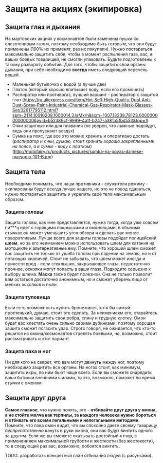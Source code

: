 # Защита на акциях (экипировка)
## Защита глаз и дыхания
На мартовских акциях у космонавтов были замечены пушки со слезоточивым газом, поэтому необходимо быть готовым, что они будут применены (100% их применят, раз их покупали). Нужно постараться максимально защитить себя, чтобы в момент распыления газа, вас, и ваших боевых товарищей, не смогли упаковать. Будьте подготовлены к такому развороту событий.
Для того, чтобы защитить свои органы дыхания, при себе необходимо **всегда** иметь следующий перечень вещей.
* Маленькая бутылочка с водой (а лучше две)
* Платок (который хорошо впитывает воду, если его промочить)
* Распиратор или противогаз, лучший вариант - распиратор с защитой глаз (https://ru.aliexpress.com/item/Hot-Sell-High-Quality-Dual-Anti-Dust-Spray-Paint-Industrial-Chemical-Gas-Respirator-Mask-Glasses-Set/32617795112.html?spm=2114.10010208.1000014.3.lsMxrh&scm=1007.13338.78123.000000000000000&pvid=b52d89cf-9999-4a1f-b247-a381a5fbd553&tpp=1)
* Очки защитные или для плавания (не уверен, что лыжные подойдут, ведь они пропускают воздух)
* Сумка на пояс, где все это можно хранить и оперативно достать (*распиратор и очки, думаю, стоит хранить хорошо закрепленными на поясе, а в сумке - воду с платком*) (http://motofairy.ru/products_pictures/sumka-na-poyas-dainese-marsupio-101-B.jpg)


## Защита тела
Необходимо понимать, что наши противники - служители режиму - экипированы будут всегда лучше нашего, но это не повод сдаваться, нужно постараться защитить и укрепить своё тело максимальным образом.

### Защита головы
Защита головы, как мне представляется, нужна тогда, когда уже совсем пи\*\*\*ц идет с горящими покрышками и омоновцами, в обычных стычках он может уменьшить угол обзора и сделать вас менее поворотливым.
Лучше всего для защиты головы подойдет полицейский **шлем**, но за его неимением можно использовать шлем для катания на мотоцикле и альтернативные ему. Помните, что хороший шлем сможет вас защитить не только от ушиба головы при падении на землю, но и от летающих кирпичей. Стоит не забывать, что шлем может иногда и принести вред - если стеклышко, закрывающее глаза, недостаточно прочное, осколки могут попасть в ваши глаза. Подходите серьезно к выбору шлема.
**Маска** также будет полезной. Она не только позволит вам остаться достаточно анонимным, но и сможет уберечь лицо от мелких осколков и пыли.

### Защита туловища
Если есть возможность купить бронежилет, хотя бы самый простенький, думаю, стоит это сделать. За неимениекм его, старайтесь максимально защитить свои ребра, спину и грудную клетку. Омон будет вас хлестать очень сильно своими дубинками, поэтому хорошая защита сможет погасить удар.
Строго говоря, не ожидается, что кто-то решится из омона/космонавтов стрелять боевыми, но, возможно, стоит рассматривать и этот вариант.

### Защита паха и ног
Ни для кого не секрет, что вам могут двинуть между ног, поэтому необходимо защитить все органы. На ногах стоит, как минимум, защитить икры, по ним бьют чаще всего. Если вы сможете снарядить ваши ботинки внешними шипами, то это, возможно, поможет во время стычки с омоном.

## Защита друг друга
**Самое главное**, что нужно понять, это - **отбивайте друг друга у омона, а не стойте молча как терпилы, за каждого человека нужно бороться и отбивать его всеми легальными и нелегальными методами**.
Помните, что пока омон видит, что вы спокойно даете своему таварищу *беспрепятственно* кануть в руки омона, они вас будут винтить одного за другим. Если же вы сможете оказывать достойный отпор, с примененияем максимальной грубости и жесткости (без жестокости), то в следующий раз вас, возможно, побоятся винтить.

TODO: разработать конкретный план отбивания людей (с рисунками).
